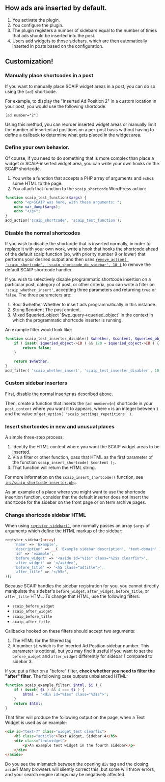## How ads are inserted by default.

1. You activate the plugin.
2. You configure the plugin.
3. The plugin registers a number of sidebars equal to the number of times that ads should be inserted into the post.
4. Users add widgets to those sidebars, which are then automatically inserted in posts based on the configuration.

## Customization!

### Manually place shortcodes in a post

If you want to manually place SCAIP widget areas in a post, you can do so using the `[ad]` shortcode.

For example, to display the "Inserted Ad Position 2" in a custom location in your post, you would use the following shortcode:

    [ad number="2"]

Using this method, you can reorder inserted widget areas or manually limit the number of inserted ad positions on a per-post basis without having to define a callback to determine what gets placed in the widget area.

### Define your own behavior.

Of course, if you need to do something that is more complex than place a widget or SCAIP-inserted widget area, you can write your own hooks on the SCAIP shortcode.

1. You write a function that accepts a PHP array of arguments and `echo`s some HTML to the page.
2. You attach that function to the `scaip_shortcode` WordPress action:

```php
function scaip_test_function($args) {
	echo "<p>SCAIP was here, with these arguments: ";
	echo var_dump($args);
	echo "</p>";
}
add_action('scaip_shortcode', 'scaip_test_function');
```

### Disable the normal shortcodes

If you wish to disable the shortcode that is inserted normally, in order to replace it with your own work, write a hook that hooks the shortcode ahead of the default scaip function (so, with priority number 9 or lower) that performs your desired output and then uses [`remove_action( 'scaip_shortcode', 'scaip_shortcode_do_sidebar', 10 )`](https://codex.wordpress.org/Function_Reference/remove_action) to remove the default SCAIP shortcode handler.

If you wish to selectively disable programmatic shortcode insertion on a particular post, category of post, or other criteria, you can write a filter on `'scaip_whether_insert'`, accepting three parameters and returning `true` or `false`. The three parameters are:

1. Bool $whether Whether to insert ads programmatically in this instance.
2. String $content The post content.
3. Mixed $queried_object `$wp_query->queried_object` in the context in which the programmatic shortcode inserter is running.

An example filter would look like:

```php
function scaip_test_inserter_disabler( $whether, $content, $queried_object ) {
	if ( isset( $queried_object->ID ) && 120 = $queried_object->ID ) {
		return false;
	}

	return $whether;
}
add_filter( 'scaip_whether_insert', 'scaip_test_inserter_disabler', 10, 3 );
```

### Custom sidebar inserters

First, disable the normal inserter as described above.

Then, create a function that inserts the `[ad number=$n]` shortcode in your `post_content` where you want it to appears, where `n` is an integer between `1` and the value of `get_option( 'scaip_settings_repetitions' )`.

### Insert shortcodes in new and unusual places

A simple three-step process:

1. Identify the HTML content where you want the SCAIP widget areas to be inserted.
2. Via a filter or other function, pass that HTML as the first parameter of the function `scaip_insert_shortcode( $content );`.
3. That function will return the HTML string.

For more information on the `scaip_insert_shortcode()` function, see [`inc/scaip-shortcode-inserter.php`](/inc/scaip-shortcode-inserter.php).

As an example of a place where you might want to use the shortcode insertion function, consider that the default inserter does not insert the shortcode for the sidebar on the front page or on term archive pages.

### Change shortcode sidebar HTML

When using [`register_sidebar()`](https://developer.wordpress.org/reference/functions/register_sidebar/), one normally passes an array `$args` of arguments which define the HTML markup of the sidebar:

```php
register_sidebar(array(
	'name' => 'Example',
	'description' => __( 'Example sidebar description', 'text-domain' ),
	'id' => 'example',
	'before_widget' => '<aside id="%1$s" class="%2$s clearfix">',
	'after_widget' => '</aside>',
	'before_title' => '<h5 class="adtitle">',
	'after_title' => '</h5>',
));
```

Because SCAIP handles the sidebar registration for you, you cannot directly manipulate the sidebar's `before_widget`, `after_widget`, `before_title`, or `after_title` HTML. To change that HTML, use the following filters:

- `scaip_before_widget`
- `scaip_after_widget`
- `scaip_before_title`
- `scaip_after_title`

Callbacks hooked on these filters should accept two arguments:

1. The HTML for the filtered tag
2. A number `$i` which is the Inserted Ad Position sidebar number. This parameter is optional, but you may find it useful if you want to set the `before_widget` and `after_widget` differently for sidebar 1 compared to sidebar 3.

If you put a filter on a "before" filter, **check whether you need to filter the "after" filter.** The following case outputs unbalanced HTML:

```php
function scaip_example_filter( $html, $i ) {
	if ( isset( $i ) && 4 === $i ) {
		$html = '<div id="%1$s" class="%2$s">';
	}
	return $html;
}
```

That filter will produce the following output on the page, when a Text Widget is used as an example:

```html
<div id="text-7" class="widget_text clearfix">
	<h5 class="adtitle">Text Widget, Sidebar 4</h5>
	<div class="textwidget">
		<p>An example text widget in the fourth sidebar</p>
	</div>
</aside>
```

Do you see the mismatch between the opening `div` tag and the closing `aside`? Many browsers will silently correct this, but some will throw errors, and your search engine ratings may be negatively affected.

